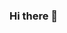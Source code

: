 ### Hi there 👋

<!--
**omratnani/omratnani** is a ✨ _special_ ✨ repository because its `README.md` (this file) appears on your GitHub profile.

Here are some ideas to get you started:

- 🔭 I’m currently working on ...
- 🌱 I’m currently learning Data science
- 👯 I’m looking to collaborate on ...
- 🤔 I’m looking for help with ...
- 💬 Ask me about ...
- 📫 How to reach me: om.kirshana.official@gmail.com
- 😄 Pronouns: ...
- ⚡ Fun fact: ...
-->
